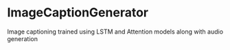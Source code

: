 # ImageCaptionGenerator
Image captioning trained using LSTM and Attention models along with audio generation
